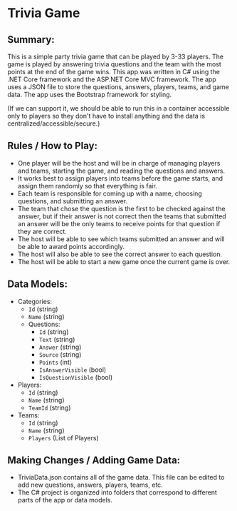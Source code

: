 # Trivia Game

## Summary:
This is a simple party trivia game that can be played by 3-33 players. The game is played by answering trivia questions and the team with the most points at the end of the game wins.
This app was written in C# using the .NET Core framework and the ASP.NET Core MVC framework. The app uses a JSON file to store the questions, answers, players, teams, and game data. The app uses the Bootstrap framework for styling.


(If we can support it, we should be able to run this in a container accessible only to players so they don't have to install anything and the data is centralized/accessible/secure.)

## Rules / How to Play:
- One player will be the host and will be in charge of managing players and teams, starting the game, and reading the questions and answers.
- It works best to assign players into teams before the game starts, and assign them randomly so that everything is fair.
- Each team is responsible for coming up with a name, choosing questions, and submitting an answer.
- The team that chose the question is the first to be checked against the answer, but if their answer is not correct then the teams that submitted an answer will be the only teams to receive points for that question if they are correct.
- The host will be able to see which teams submitted an answer and will be able to award points accordingly.
- The host will also be able to see the correct answer to each question.
- The host will be able to start a new game once the current game is over.


## Data Models:
- Categories:
    - `Id` (string)
    - `Name` (string)
    - Questions:
        - `Id` (string)
        - `Text` (string)
        - `Answer` (string)
        - `Source` (string)
        - `Points` (int)
        - `IsAnswerVisible` (bool)
        - `IsQuestionVisible` (bool)
- Players:
    - `Id` (string)
    - `Name` (string)
    - `TeamId` (string)
- Teams:
    - `Id` (string)
    - `Name` (string)
    - `Players` (List of Players)

## Making Changes / Adding Game Data:
- TriviaData.json contains all of the game data. This file can be edited to add new questions, answers, players, teams, etc.
- The C# project is organized into folders that correspond to different parts of the app or data models.